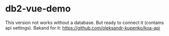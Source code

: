 # db2-vue-demo

This version not works without a database. But ready to connect it (contains api settings).
Bakand for it: https://github.com/oleksandr-kupenko/koa-api
